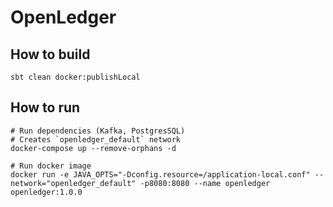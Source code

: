 # OpenLedger

## How to build
```shell
sbt clean docker:publishLocal
```

## How to run
```shell
# Run dependencies (Kafka, PostgresSQL)
# Creates `openledger_default` network
docker-compose up --remove-orphans -d

# Run docker image
docker run -e JAVA_OPTS="-Dconfig.resource=/application-local.conf" --network="openledger_default" -p8080:8080 --name openledger openledger:1.0.0
```